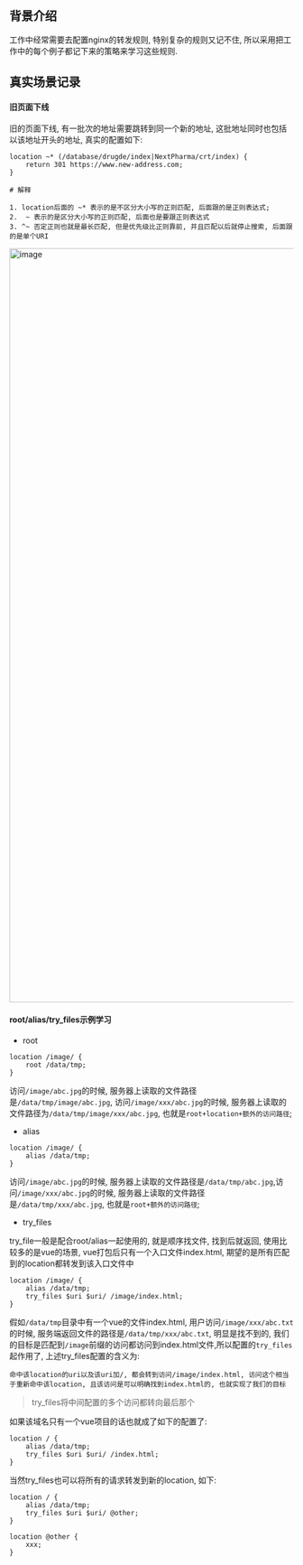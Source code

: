 ## 背景介绍

工作中经常需要去配置nginx的转发规则, 特别复杂的规则又记不住, 所以采用把工作中的每个例子都记下来的策略来学习这些规则.


## 真实场景记录

#### 旧页面下线

旧的页面下线, 有一批次的地址需要跳转到同一个新的地址, 这批地址同时也包括以该地址开头的地址, 真实的配置如下:

```nginx
location ~* (/database/drugde/index|NextPharma/crt/index) {
    return 301 https://www.new-address.com;
}

# 解释

1. location后面的 ~* 表示的是不区分大小写的正则匹配, 后面跟的是正则表达式;
2.  ~ 表示的是区分大小写的正则匹配, 后面也是要跟正则表达式
3. ^~ 否定正则也就是最长匹配, 但是优先级比正则靠前, 并且匹配以后就停止搜索, 后面跟的是单个URI 
```

<img width="1336" alt="image" src="https://github.com/wufeiqun/blog/assets/7486508/9f9d2394-a81b-4aa6-9cdb-b69d528c2e77">

#### root/alias/try_files示例学习

* root

```
location /image/ {
    root /data/tmp;
}

```

访问`/image/abc.jpg`的时候, 服务器上读取的文件路径是`/data/tmp/image/abc.jpg`, 访问`/image/xxx/abc.jpg`的时候, 服务器上读取的文件路径为`/data/tmp/image/xxx/abc.jpg`, 也就是`root+location+额外的访问路径`;

* alias

```
location /image/ {
    alias /data/tmp;
}

```

访问`/image/abc.jpg`的时候, 服务器上读取的文件路径是`/data/tmp/abc.jpg`,访问`/image/xxx/abc.jpg`的时候, 服务器上读取的文件路径是`/data/tmp/xxx/abc.jpg`, 也就是`root+额外的访问路径`;

* try_files

try_file一般是配合root/alias一起使用的, 就是顺序找文件, 找到后就返回, 使用比较多的是vue的场景, vue打包后只有一个入口文件index.html, 期望的是所有匹配到的location都转发到该入口文件中

```
location /image/ {
    alias /data/tmp;
    try_files $uri $uri/ /image/index.html;
}
```

假如`/data/tmp`目录中有一个vue的文件index.html, 用户访问`/image/xxx/abc.txt`的时候, 服务端返回文件的路径是`/data/tmp/xxx/abc.txt`, 明显是找不到的,  我们的目标是匹配到`/image`前缀的访问都访问到index.html文件,所以配置的`try_files`起作用了, 上述try_files配置的含义为:

`命中该location的uri以及该uri加/, 都会转到访问/image/index.html, 访问这个相当于重新命中该location, 且该访问是可以明确找到index.html的, 也就实现了我们的目标`

> try_files将中间配置的多个访问都转向最后那个

如果该域名只有一个vue项目的话也就成了如下的配置了:

```
location / {
    alias /data/tmp;
    try_files $uri $uri/ /index.html;
}
```

当然try_files也可以将所有的请求转发到新的location, 如下:

```
location / {
    alias /data/tmp;
    try_files $uri $uri/ @other;
}

location @other {
	xxx;
}

```

